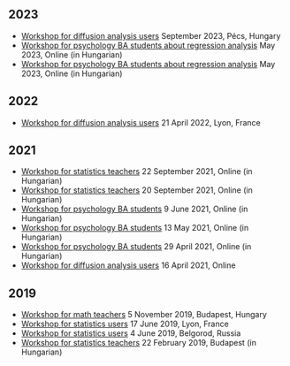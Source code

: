 ## 2023

- [Workshop for diffusion analysis users](Workshop-2023-September-Pécs) September 2023, Pécs, Hungary
- [Workshop for psychology BA students about regression analysis](Workshop-2023-Május-9-Online) May 2023, Online (in Hungarian)
- [Workshop for psychology BA students about regression analysis](Workshop-2023-Május-Online) May 2023, Online (in Hungarian)

## 2022

- [Workshop for diffusion analysis users](Workshop-2022-April-Lyon) 21 April 2022, Lyon, France

## 2021

- [Workshop for statistics teachers](Workshop-2021-Szeptember-22-Online) 22 September 2021, Online (in Hungarian)
- [Workshop for statistics teachers](Workshop-2021-Szeptember-Online) 20 September 2021, Online (in Hungarian)
- [Workshop for psychology BA students](Workshop-2021-Június-Online) 9 June 2021, Online (in Hungarian)
- [Workshop for psychology BA students](Workshop-2021-Május-Online) 13 May 2021, Online (in Hungarian)
- [Workshop for psychology BA students](Workshop-2021-Április-Online) 29 April 2021, Online (in Hungarian)
- [Workshop for diffusion analysis users](Workshop-2021-April-Online) 16 April 2021, Online

## 2019

- [Workshop for math teachers](Workshop-2019-November-Budapest) 5 November 2019, Budapest, Hungary
- [Workshop for statistics users](Workshop-2019-June-Lyon) 17 June 2019, Lyon, France
- [Workshop for statistics users](Workshop-2019-June-Belgorod) 4 June 2019, Belgorod, Russia
- [Workshop for statistics teachers](Workshop-2019-Febru%C3%A1r-Budapest) 22 February 2019, Budapest (in Hungarian)